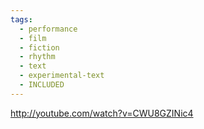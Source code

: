 ```yaml
---
tags:
  - performance
  - film
  - fiction
  - rhythm
  - text
  - experimental-text
  - INCLUDED
---
```


http://youtube.com/watch?v=CWU8GZINic4
```
